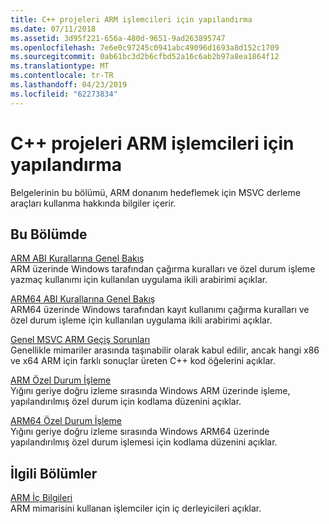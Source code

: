 ```yaml
---
title: C++ projeleri ARM işlemcileri için yapılandırma
ms.date: 07/11/2018
ms.assetid: 3d95f221-656a-480d-9651-9ad263895747
ms.openlocfilehash: 7e6e0c97245c0941abc49096d1693a8d152c1709
ms.sourcegitcommit: 0ab61bc3d2b6cfbd52a16c6ab2b97a8ea1864f12
ms.translationtype: MT
ms.contentlocale: tr-TR
ms.lasthandoff: 04/23/2019
ms.locfileid: "62273834"
---
```

# <a name="configure-c-projects-for-arm-processors"></a>C++ projeleri ARM işlemcileri için yapılandırma

Belgelerinin bu bölümü, ARM donanım hedeflemek için MSVC derleme araçları kullanma hakkında bilgiler içerir.

## <a name="in-this-section"></a>Bu Bölümde

[ARM ABI Kurallarına Genel Bakış](overview-of-arm-abi-conventions.md)<br/>
ARM üzerinde Windows tarafından çağırma kuralları ve özel durum işleme yazmaç kullanımı için kullanılan uygulama ikili arabirimi açıklar.

[ARM64 ABI Kurallarına Genel Bakış](arm64-windows-abi-conventions.md)<br/>
ARM64 üzerinde Windows tarafından kayıt kullanımı çağırma kuralları ve özel durum işleme için kullanılan uygulama ikili arabirimi açıklar.

[Genel MSVC ARM Geçiş Sorunları](common-visual-cpp-arm-migration-issues.md)<br/>
Genellikle mimariler arasında taşınabilir olarak kabul edilir, ancak hangi x86 ve x64 ARM için farklı sonuçlar üreten C++ kod öğelerini açıklar.

[ARM Özel Durum İşleme](arm-exception-handling.md)<br/>
Yığını geriye doğru izleme sırasında Windows ARM üzerinde işleme, yapılandırılmış özel durum için kodlama düzenini açıklar.

[ARM64 Özel Durum İşleme](arm64-exception-handling.md)<br/>
Yığını geriye doğru izleme sırasında Windows ARM64 üzerinde yapılandırılmış özel durum işlemesi için kodlama düzenini açıklar.

## <a name="related-sections"></a>İlgili Bölümler

[ARM İç Bilgileri](../intrinsics/arm-intrinsics.md)<br/>
ARM mimarisini kullanan işlemciler için iç derleyicileri açıklar.
